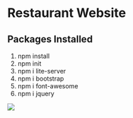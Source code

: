 # Restaurant Website

## Packages Installed
1. npm install
2. npm init
3. npm i lite-server
4. npm i bootstrap
5. npm i font-awesome
6. npm i jquery


![](restaurantsite.gif)
